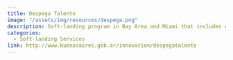 ```yaml
---
title: Despega Talento
image: "/assets/img/resources/despega.png"
description: Soft-landing program in Bay Area and Miami that includes connections with mentors, business partners and investors.
categories:
  - Soft-landing Services
link: http://www.buenosaires.gob.ar/innovacion/despegatalento
---
```

